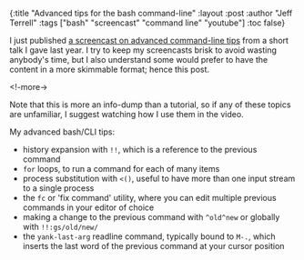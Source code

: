 {:title "Advanced tips for the bash command-line"
 :layout :post
 :author "Jeff Terrell"
 :tags ["bash" "screencast" "command line" "youtube"]
 :toc false}

I just published [a screencast on advanced command-line tips](https://youtu.be/gU5nFonVEh0) from a short talk I gave last year. I try to keep my screencasts brisk to avoid wasting anybody's time, but I also understand some would prefer to have the content in a more skimmable format; hence this post.

<!-more->

Note that this is more an info-dump than a tutorial, so if any of these topics are unfamiliar, I suggest watching how I use them in the video.

My advanced bash/CLI tips:

- history expansion with `!!`, which is a reference to the previous command
- `for` loops, to run a command for each of many items
- process substitution with `<()`, useful to have more than one input stream to a single process
- the `fc` or 'fix command' utility, where you can edit multiple previous commands in your editor of choice
- making a change to the previous command with `^old^new` or globally with `!!:gs/old/new/`
- the `yank-last-arg` readline command, typically bound to `M-.`, which inserts the last word of the previous command at your cursor position
